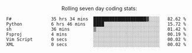 <!--<p align="center">
  <img width="auto" src ="https://github-readme-stats.vercel.app/api/top-langs/?username=syrkis&layout=compact&hide_border=true&theme=darcula&bg_color=00000000&langs_count=6&hide=jupyter%20notebook,JavaScript,HTML" width = 400>
      <img src ="https://github-readme-streak-stats.herokuapp.com?user=syrkis&theme=darcula&hide_border=true&background=FFFFFF00" width = 400>

</p>-->
<p align="center">Rolling seven day coding stats:</p>
<!--START_SECTION:waka-->

```text
F#               35 hrs 34 mins  ████████████████████▓░░░░   82.62 %
Python           6 hrs 46 mins   ████░░░░░░░░░░░░░░░░░░░░░   15.72 %
sh               36 mins         ▒░░░░░░░░░░░░░░░░░░░░░░░░   01.42 %
Fsproj           4 mins          ░░░░░░░░░░░░░░░░░░░░░░░░░   00.19 %
Vim Script       0 secs          ░░░░░░░░░░░░░░░░░░░░░░░░░   00.02 %
XML              0 secs          ░░░░░░░░░░░░░░░░░░░░░░░░░   00.02 %
```

<!--END_SECTION:waka-->
